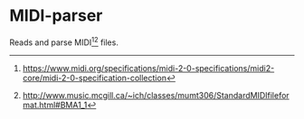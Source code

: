 # MIDI-parser
Reads and parse MIDI[^1][^2] files.



[^1]:https://www.midi.org/specifications/midi-2-0-specifications/midi2-core/midi-2-0-specification-collection
[^2]:http://www.music.mcgill.ca/~ich/classes/mumt306/StandardMIDIfileformat.html#BMA1_1
